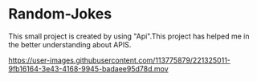 


# Random-Jokes
This small project is created by using "Api".This project has helped me in the better understanding about APIS.





https://user-images.githubusercontent.com/113775879/221325011-9fb16164-3e43-4168-9945-badaee95d78d.mov

